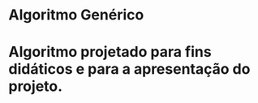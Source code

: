 <h1>Algoritmo Genérico<h1>

Algoritmo projetado para fins didáticos e para a apresentação do projeto.



